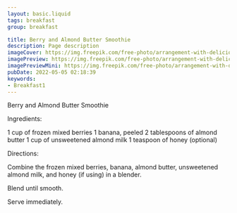 ```yaml
---
layout: basic.liquid
tags: breakfast
group: breakfast

title: Berry and Almond Butter Smoothie
description: Page description
imageCover: https://img.freepik.com/free-photo/arrangement-with-delicious-yogurt_23-2148660438.jpg?w=740&t=st=1677097209~exp=1677097809~hmac=a76aef5e6e0fefd95e93c392aa7fe369e87ece45cb380a5ddcd227c76958d360
imagePreview: https://img.freepik.com/free-photo/arrangement-with-delicious-yogurt_23-2148660438.jpg?w=740&t=st=1677097209~exp=1677097809~hmac=a76aef5e6e0fefd95e93c392aa7fe369e87ece45cb380a5ddcd227c76958d360
imagePreviewMini: https://img.freepik.com/free-photo/arrangement-with-delicious-yogurt_23-2148660438.jpg?w=740&t=st=1677097209~exp=1677097809~hmac=a76aef5e6e0fefd95e93c392aa7fe369e87ece45cb380a5ddcd227c76958d360
pubDate: 2022-05-05 02:18:39
keywords:
- Breakfast1
---
```


Berry and Almond Butter Smoothie

Ingredients:

1 cup of frozen mixed berries
1 banana, peeled
2 tablespoons of almond butter
1 cup of unsweetened almond milk
1 teaspoon of honey (optional)

Directions:

Combine the frozen mixed berries, banana, almond butter, unsweetened almond milk, and honey (if using) in a blender.

Blend until smooth.

Serve immediately.

